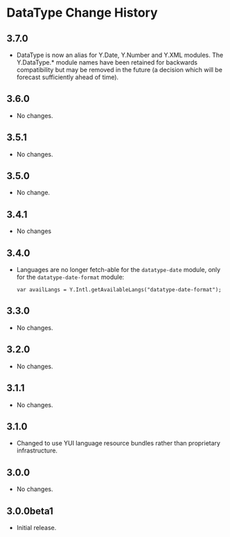 DataType Change History
=======================

3.7.0
-----
* DataType is now an alias for Y.Date, Y.Number and Y.XML modules. The Y.DataType.* module
  names have been retained for backwards compatibility but may be removed in the future 
  (a decision which will be forecast sufficiently ahead of time).

3.6.0
-----

* No changes.

3.5.1
-----

  * No changes.

3.5.0
-----
  * No change.

3.4.1
-----
  * No changes

3.4.0
-----

  * Languages are no longer fetch-able for the `datatype-date` module, only for
    the `datatype-date-format` module:

        var availLangs = Y.Intl.getAvailableLangs("datatype-date-format");
    
3.3.0
-----

  * No changes.

3.2.0
-----

  * No changes.

3.1.1
-----

  * No changes.

3.1.0
-----
    
  * Changed to use YUI language resource bundles rather than proprietary
    infrastructure.

3.0.0
-----

  * No changes.

3.0.0beta1
----------

  * Initial release.

